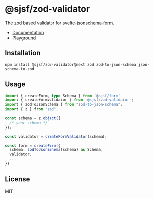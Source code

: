 # @sjsf/zod-validator

The [zod](https://github.com/colinhacks/zod) based validator for [svelte-jsonschema-form](https://github.com/x0k/svelte-jsonschema-form).

- [Documentation](https://x0k.github.io/svelte-jsonschema-form/validators/zod/)
- [Playground](https://x0k.github.io/svelte-jsonschema-form/playground2/)

## Installation

```shell
npm install @sjsf/zod-validator@next zod zod-to-json-schema json-schema-to-zod
```

## Usage

```typescript
import { createForm, type Schema } from '@sjsf/form'
import { createFormValidator } from "@sjsf/zod-validator";
import { zodToJsonSchema } from "zod-to-json-schema";
import { z } from "zod";

const schema = z.object({
  /* your schema */
});

const validator = createFormValidator(schema);

const form = createForm({
  schema: zodToJsonSchema(schema) as Schema,
  validator,
  ...
})
```

## License

MIT
